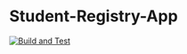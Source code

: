 # Student-Registry-App

[![Build and Test](https://github.com/dinikolaeva/Student-Registry-App/actions/workflows/pipeline.yml/badge.svg)](https://github.com/dinikolaeva/Student-Registry-App/actions/workflows/pipeline.yml)
